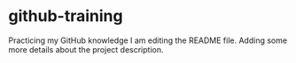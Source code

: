 # github-training
Practicing my GitHub knowledge 
I am editing the README file. Adding some more details about the project description.
